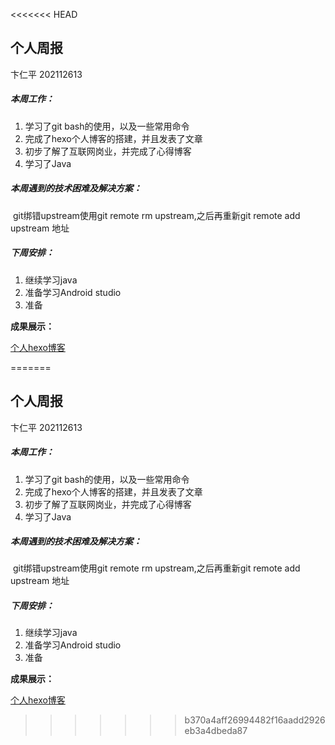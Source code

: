 <<<<<<< HEAD
## 个人周报

卞仁平 202112613



##### 本周工作：

1. 学习了git bash的使用，以及一些常用命令
2. 完成了hexo个人博客的搭建，并且发表了文章
3. 初步了解了互联网岗业，并完成了心得博客
4. 学习了Java

##### 本周遇到的技术困难及解决方案：

​		git绑错upstream使用git remote rm upstream,之后再重新git remote add upstream 地址

##### 下周安排：

1. 继续学习java
2. 准备学习Android studio
3. 准备

**成果展示：**

[个人hexo博客](http://l-h-x.gitee.io/)

=======
## 个人周报

卞仁平 202112613



##### 本周工作：

1. 学习了git bash的使用，以及一些常用命令
2. 完成了hexo个人博客的搭建，并且发表了文章
3. 初步了解了互联网岗业，并完成了心得博客
4. 学习了Java

##### 本周遇到的技术困难及解决方案：

​		git绑错upstream使用git remote rm upstream,之后再重新git remote add upstream 地址

##### 下周安排：

1. 继续学习java
2. 准备学习Android studio
3. 准备

**成果展示：**

[个人hexo博客](http://l-h-x.gitee.io/)

>>>>>>> b370a4aff26994482f16aadd2926eb3a4dbeda87
